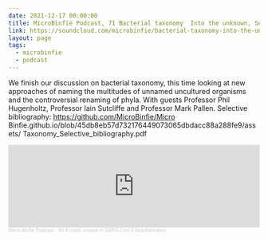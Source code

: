 ```yaml
---
date: 2021-12-17 00:00:00
title: MicroBinfie Podcast, 71 Bacterial taxonomy  Into the unknown, SeqCode, naming uncultured multitudes and renaming of phyla
link: https://soundcloud.com/microbinfie/bacterial-taxonomy-into-the-unknown-seqcode-naming-uncultured-multitudes-and-renaming-of-phyla
layout: page
tags:
  - microbinfie
  - podcast
---
```

We finish our discussion on bacterial taxonomy, this time looking at
new approaches of naming the multitudes of unnamed uncultured
organisms and the controversial renaming of phyla. With guests
Professor Phil Hugenholtz, Professor Iain Sutcliffe and Professor Mark
Pallen.  Selective bibliography:  https://github.com/MicroBinfie/Micro
Binfie.github.io/blob/45db8eb57d732176449073065dbdacc88a288fe9/assets/
Taxonomy_Selective_bibliography.pdf

<iframe width="100%" height="166" scrolling="no" frameborder="no" allow="autoplay" src="https://w.soundcloud.com/player/?url=https%3A//api.soundcloud.com/tracks/1179597649&color=%23ff5500&auto_play=false&hide_related=false&show_comments=true&show_user=true&show_reposts=false&show_teaser=false"></iframe><div style="font-size: 10px; color: #cccccc;line-break: anywhere;word-break: normal;overflow: hidden;white-space: nowrap;text-overflow: ellipsis; font-family: Interstate,Lucida Grande,Lucida Sans Unicode,Lucida Sans,Garuda,Verdana,Tahoma,sans-serif;font-weight: 100;"><a href="https://soundcloud.com/microbinfie" title="Micro Binfie Podcast" target="_blank" style="color: #cccccc; text-decoration: none;">Micro Binfie Podcast</a> · <a href="https://soundcloud.com/microbinfie/40-a-crash-course-in-sars-cov-2-bioinformatics" title="71 Bacterial taxonomy  Into the unknown, SeqCode, naming uncultured multitudes and renaming of phyla" target="_blank" style="color: #cccccc; text-decoration: none;">40 A crash course in SARS-CoV-2 bioinformatics</a></div>
